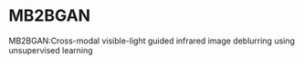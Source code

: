 # MB2BGAN
MB2BGAN:Cross-modal visible-light guided infrared image deblurring using unsupervised learning
